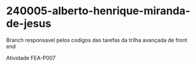 # 240005-alberto-henrique-miranda-de-jesus

Branch responsavel pelos codigos das tarefas da trilha avançada de front end

Atividade FEA-P007

